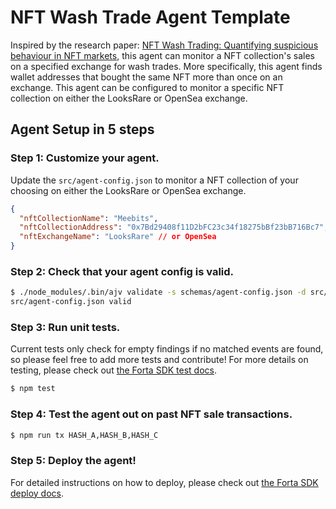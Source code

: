 # NFT Wash Trade Agent Template

Inspired by the research paper: [NFT Wash Trading: Quantifying suspicious behaviour in NFT markets](https://arxiv.org/abs/2202.03866), this agent can monitor a NFT collection's sales on a specified exchange for wash trades. More specifically, this agent finds wallet addresses that bought the same NFT more than once on an exchange. This agent can be configured to monitor a specific NFT collection on either the LooksRare or OpenSea exchange. 

## Agent Setup in 5 steps

### Step 1: Customize your agent.

Update the `src/agent-config.json` to monitor a NFT collection of your choosing on either the LooksRare or OpenSea exchange. 

```json
{
  "nftCollectionName": "Meebits",
  "nftCollectionAddress": "0x7Bd29408f11D2bFC23c34f18275bBf23bB716Bc7", // Any ERC-721 Contract
  "nftExchangeName": "LooksRare" // or OpenSea
}
```

### Step 2: Check that your agent config is valid. 

```bash
$ ./node_modules/.bin/ajv validate -s schemas/agent-config.json -d src/agent-config.json
src/agent-config.json valid
```

### Step 3: Run unit tests. 

Current tests only check for empty findings if no matched events are found, so please feel free to add more tests and contribute! For more details on testing, please check out [the Forta SDK test docs](https://docs.forta.network/en/latest/testing/).

```bash
$ npm test
```

### Step 4: Test the agent out on past NFT sale transactions. 

```bash
$ npm run tx HASH_A,HASH_B,HASH_C
```

### Step 5: Deploy the agent! 

For detailed instructions on how to deploy, please check out [the Forta SDK deploy docs](https://docs.forta.network/en/latest/deploying/).

